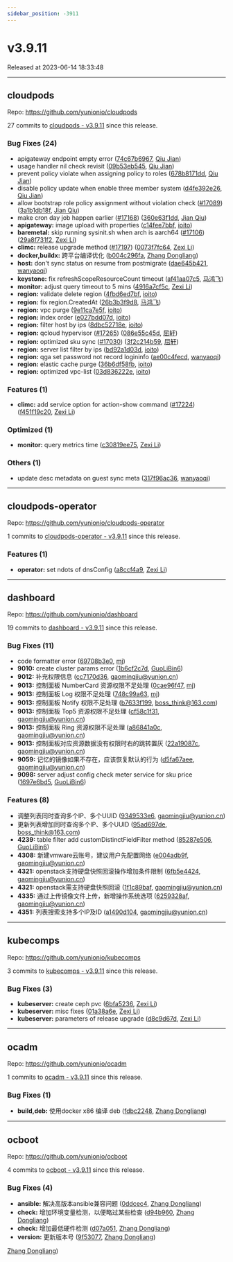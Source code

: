 ```yaml
---
sidebar_position: -3911
---
```


# v3.9.11

Released at 2023-06-14 18:33:48

-----

## cloudpods

Repo: https://github.com/yunionio/cloudpods

27 commits to [cloudpods - v3.9.11](https://github.com/yunionio/cloudpods/compare/v3.9.10...v3.9.11) since this release.

### Bug Fixes (24)
- apigateway endpoint empty error ([74c67b6967](https://github.com/yunionio/cloudpods/commit/74c67b69678c758038bfa3b23f1ea99e44645f9f), [Qiu Jian](mailto:qiujian@yunionyun.com))
- usage handler nil check revisit ([09b53eb545](https://github.com/yunionio/cloudpods/commit/09b53eb54566affb33371ea08dddc6d7317daccb), [Qiu Jian](mailto:qiujian@yunionyun.com))
- prevent policy violate when assigning policy to roles ([678b8171dd](https://github.com/yunionio/cloudpods/commit/678b8171dd45b516fa6d96f32890274f11a06dea), [Qiu Jian](mailto:qiujian@yunionyun.com))
- disable policy update when enable three member system ([d4fe392e26](https://github.com/yunionio/cloudpods/commit/d4fe392e26a946d7def7f0ba9068ac3578e2fe14), [Qiu Jian](mailto:qiujian@yunionyun.com))
- allow bootstrap role policy assignment without violation check ([#17089](https://github.com/yunionio/cloudpods/issues/17089)) ([3a1b1db18f](https://github.com/yunionio/cloudpods/commit/3a1b1db18f50d20080bba1ee1fa43186fc826c76), [Jian Qiu](mailto:swordqiu@gmail.com))
- make cron day job happen earlier ([#17168](https://github.com/yunionio/cloudpods/issues/17168)) ([360e63f1dd](https://github.com/yunionio/cloudpods/commit/360e63f1ddf27d7f654e4ddd64620151c79301a1), [Jian Qiu](mailto:swordqiu@gmail.com))
- **apigateway:** image upload with properties ([c14fee7bbf](https://github.com/yunionio/cloudpods/commit/c14fee7bbff132e7b36d4bea38dc9f1afe899564), [ioito](mailto:qu_xuan@icloud.com))
- **baremetal:** skip running sysinit.sh when arch is aarch64 ([#17106](https://github.com/yunionio/cloudpods/issues/17106)) ([29a8f731f2](https://github.com/yunionio/cloudpods/commit/29a8f731f20bd84272604ca18d850e510f933e65), [Zexi Li](mailto:zexi.li@icloud.com))
- **climc:** release upgrade method ([#17197](https://github.com/yunionio/cloudpods/issues/17197)) ([0073f7fc64](https://github.com/yunionio/cloudpods/commit/0073f7fc64c8e9af500b5afc36383a6997bf2ad7), [Zexi Li](mailto:zexi.li@icloud.com))
- **docker,buildx:** 跨平台编译优化 ([b004c296fa](https://github.com/yunionio/cloudpods/commit/b004c296fa597fc6295002c79915ceb06a22e4bb), [Zhang Dongliang](mailto:zhangdongliang@yunion.cn))
- **host:** don't sync status on resume from postmigrate ([dae645b421](https://github.com/yunionio/cloudpods/commit/dae645b42164c60798f8d7323162e15f63699b5a), [wanyaoqi](mailto:d3lx.yq@gmail.com))
- **keystone:** fix refreshScopeResourceCount timeout ([af41aa07c5](https://github.com/yunionio/cloudpods/commit/af41aa07c5842f05d0d46d5c37657d660d7d0dfc), [马鸿飞](mailto:mahongfei@yunion.cn))
- **monitor:** adjust query timeout to 5 mins ([4916a7cf5c](https://github.com/yunionio/cloudpods/commit/4916a7cf5c4a3fa059edf2142da99672ad75d661), [Zexi Li](mailto:zexi.li@icloud.com))
- **region:** validate delete region ([4fbd6ed7bf](https://github.com/yunionio/cloudpods/commit/4fbd6ed7bf98f9b2b18790b05509a805c5a3172c), [ioito](mailto:qu_xuan@icloud.com))
- **region:** fix region.CreatedAt ([26b3b3f9d8](https://github.com/yunionio/cloudpods/commit/26b3b3f9d83527e3464f2d45c8f322e0a8f6b1cf), [马鸿飞](mailto:mahongfei@yunion.cn))
- **region:** vpc purge ([9e11ca7e5f](https://github.com/yunionio/cloudpods/commit/9e11ca7e5fb1cf3308e4172f397b121e8f750c94), [ioito](mailto:qu_xuan@icloud.com))
- **region:** index order ([e027bdd07d](https://github.com/yunionio/cloudpods/commit/e027bdd07df1a122cba2c82e30319d871064d9ca), [ioito](mailto:qu_xuan@icloud.com))
- **region:** filter host by ips ([8dbc52718e](https://github.com/yunionio/cloudpods/commit/8dbc52718e792eec168b0fd616e058013e79a9ba), [ioito](mailto:qu_xuan@icloud.com))
- **region:** qcloud hypervisor ([#17265](https://github.com/yunionio/cloudpods/issues/17265)) ([086e55c45d](https://github.com/yunionio/cloudpods/commit/086e55c45d3a1e64c0f288be4b42c10422d6a9e4), [屈轩](mailto:qu_xuan@icloud.com))
- **region:** optimized sku sync ([#17030](https://github.com/yunionio/cloudpods/issues/17030)) ([3f2c214b59](https://github.com/yunionio/cloudpods/commit/3f2c214b594c4078a0e0c0c8d19d61854fc719ac), [屈轩](mailto:qu_xuan@icloud.com))
- **region:** server list filter by ips ([bd92a1d03d](https://github.com/yunionio/cloudpods/commit/bd92a1d03d853d8983e577777277bce9fd503da7), [ioito](mailto:qu_xuan@icloud.com))
- **region:** qga set password not record logininfo ([ae00c4fecd](https://github.com/yunionio/cloudpods/commit/ae00c4fecd365bb0faf0c92c43d8bf82dcfa709f), [wanyaoqi](mailto:d3lx.yq@gmail.com))
- **region:** elastic cache purge ([36b6df58fb](https://github.com/yunionio/cloudpods/commit/36b6df58fb678b9cbd91f89d10830251c01d3183), [ioito](mailto:qu_xuan@icloud.com))
- **region:** optimized vpc-list ([03d836222e](https://github.com/yunionio/cloudpods/commit/03d836222e0c755ee36aa08999c113267f10b284), [ioito](mailto:qu_xuan@icloud.com))

### Features (1)
- **climc:** add service option for action-show command ([#17224](https://github.com/yunionio/cloudpods/issues/17224)) ([f451f19c20](https://github.com/yunionio/cloudpods/commit/f451f19c200db460f07c7bb48326d5fb73c1fa8e), [Zexi Li](mailto:zexi.li@icloud.com))

### Optimized (1)
- **monitor:** query metrics time ([c30819ee75](https://github.com/yunionio/cloudpods/commit/c30819ee7506fefdb499e2286913e552b4a041e7), [Zexi Li](mailto:zexi.li@icloud.com))

### Others (1)
- update desc metadata on guest sync meta ([317f96ac36](https://github.com/yunionio/cloudpods/commit/317f96ac362ca6282128046960e1dc931d68b74f), [wanyaoqi](mailto:d3lx.yq@gmail.com))

-----

## cloudpods-operator

Repo: https://github.com/yunionio/cloudpods-operator

1 commits to [cloudpods-operator - v3.9.11](https://github.com/yunionio/cloudpods-operator/compare/v3.9.10...v3.9.11) since this release.

### Features (1)
- **operator:** set ndots of dnsConfig ([a8ccf4a9](https://github.com/yunionio/cloudpods-operator/commit/a8ccf4a9a7dea53aaa4679d595db0d5d35405e97), [Zexi Li](mailto:zexi.li@icloud.com))

-----

## dashboard

Repo: https://github.com/yunionio/dashboard

19 commits to [dashboard - v3.9.11](https://github.com/yunionio/dashboard/compare/v3.9.10...v3.9.11) since this release.

### Bug Fixes (11)
- code formatter error ([69708b3e0](https://github.com/yunionio/dashboard/commit/69708b3e0ce7ef2123df43036025aed8618be745), [mj](mailto:boss_think@163.com))
- **9010:** create cluster params error ([1b6cf2c7d](https://github.com/yunionio/dashboard/commit/1b6cf2c7d5a65e0dfc51d4cfa37c66926cb23d55), [GuoLiBin6](mailto:glbin533@163.com))
- **9012:** 补充权限信息 ([cc7170d36](https://github.com/yunionio/dashboard/commit/cc7170d36780c11ba20bb5e7b38a01bee2b83f16), [gaomingjiu@yunion.cn](mailto:gaomingjiu@yunion.cn))
- **9013:** 控制面板 NumberCard 资源权限不足处理 ([0cae96f47](https://github.com/yunionio/dashboard/commit/0cae96f471b194cf104320ee724bef249199eb6b), [mj](mailto:boss_think@163.com))
- **9013:** 控制面板 Log 权限不足处理 ([748c99a63](https://github.com/yunionio/dashboard/commit/748c99a63c2f206e7fd37cfdf04ff0312f748e06), [mj](mailto:boss_think@163.com))
- **9013:** 控制面板 Notify 权限不足处理 ([b7633f199](https://github.com/yunionio/dashboard/commit/b7633f1994f181df6cc8a758942257d8ba594aca), [boss_think@163.com](mailto:boss_think@163.com))
- **9013:** 控制面板 Top5 资源权限不足处理 ([cf58c1f31](https://github.com/yunionio/dashboard/commit/cf58c1f31e4964af071c54a08c3589e4d0222b7e), [gaomingjiu@yunion.cn](mailto:gaomingjiu@yunion.cn))
- **9013:** 控制面板 Ring 资源权限不足处理 ([a86841a0c](https://github.com/yunionio/dashboard/commit/a86841a0c966e5f17ffaa5d25cd805e43f414dc1), [gaomingjiu@yunion.cn](mailto:gaomingjiu@yunion.cn))
- **9013:** 控制面板对应资源数据没有权限时右的跳转置灰 ([22a19087c](https://github.com/yunionio/dashboard/commit/22a19087c3d526e4a233c01165e01db3e7c83a83), [gaomingjiu@yunion.cn](mailto:gaomingjiu@yunion.cn))
- **9059:** 记忆的镜像如果不存在，应该恢复默认的行为 ([d5fa67aee](https://github.com/yunionio/dashboard/commit/d5fa67aee1ae0d5dbe00d0ecf1665a34fa9159b2), [gaomingjiu@yunion.cn](mailto:gaomingjiu@yunion.cn))
- **9098:** server adjust config check meter service for sku price ([1697e6bd5](https://github.com/yunionio/dashboard/commit/1697e6bd524b81e4b45596a0caf5949dee1cde52), [GuoLiBin6](mailto:glbin533@163.com))

### Features (8)
- 调整列表同时查询多个IP、多个UUID ([9349533e6](https://github.com/yunionio/dashboard/commit/9349533e608d9b7104d2ef40aa02bbf04991fe7e), [gaomingjiu@yunion.cn](mailto:gaomingjiu@yunion.cn))
- 更新列表增加同时查询多个IP、多个UUID ([95ad697de](https://github.com/yunionio/dashboard/commit/95ad697deb83d8af4e3e20f6fab5f083343c08b1), [boss_think@163.com](mailto:boss_think@163.com))
- **4239:** table filter add customDistinctFieldFilter method ([85287e506](https://github.com/yunionio/dashboard/commit/85287e506aa3949e2f8894250ab8763d2767b5f6), [GuoLiBin6](mailto:glbin533@163.com))
- **4308:** 新建vmware云账号，建议用户先配置网络 ([e004adb9f](https://github.com/yunionio/dashboard/commit/e004adb9fd43d4a50d1de2efb64b093b28700f6d), [gaomingjiu@yunion.cn](mailto:gaomingjiu@yunion.cn))
- **4321:** openstack支持硬盘快照回滚操作增加条件限制 ([6fb5e4424](https://github.com/yunionio/dashboard/commit/6fb5e442483eaa7afb9c523bf5f2e76d5c127127), [gaomingjiu@yunion.cn](mailto:gaomingjiu@yunion.cn))
- **4321:** openstack需支持硬盘快照回滚 ([1f1c89baf](https://github.com/yunionio/dashboard/commit/1f1c89baf71e6d089ad2171a3751e009f51b7710), [gaomingjiu@yunion.cn](mailto:gaomingjiu@yunion.cn))
- **4335:** 通过上传镜像文件上传，新增操作系统选项 ([6259328af](https://github.com/yunionio/dashboard/commit/6259328af1190eb3902a2c6d7f9a872584bfea4d), [gaomingjiu@yunion.cn](mailto:gaomingjiu@yunion.cn))
- **4351:** 列表搜索支持多个IP及ID ([a1490d104](https://github.com/yunionio/dashboard/commit/a1490d10495176c3af4ceb0b27b02fc5ad65328e), [gaomingjiu@yunion.cn](mailto:gaomingjiu@yunion.cn))

-----

## kubecomps

Repo: https://github.com/yunionio/kubecomps

3 commits to [kubecomps - v3.9.11](https://github.com/yunionio/kubecomps/compare/v3.9.10...v3.9.11) since this release.

### Bug Fixes (3)
- **kubeserver:** create ceph pvc ([6bfa5236](https://github.com/yunionio/kubecomps/commit/6bfa5236a629529ba108943d070aeb24f04f9f9f), [Zexi Li](mailto:zexi.li@icloud.com))
- **kubeserver:** misc fixes ([01a38a6e](https://github.com/yunionio/kubecomps/commit/01a38a6efee12edee90b055fe4ff377c0f5b237a), [Zexi Li](mailto:zexi.li@icloud.com))
- **kubeserver:** parameters of release upgrade ([d8c9d67d](https://github.com/yunionio/kubecomps/commit/d8c9d67d731ef046ceba09b77064659f51a9334a), [Zexi Li](mailto:zexi.li@icloud.com))

-----

## ocadm

Repo: https://github.com/yunionio/ocadm

1 commits to [ocadm - v3.9.11](https://github.com/yunionio/ocadm/compare/v3.9.10...v3.9.11) since this release.

### Bug Fixes (1)
- **build,deb:** 使用docker x86 编译 deb ([fdbc2248](https://github.com/yunionio/ocadm/commit/fdbc224844af293b6c3de223c9ccfd4461742e83), [Zhang Dongliang](mailto:zhangdongliang@yunion.cn))

-----

## ocboot

Repo: https://github.com/yunionio/ocboot

4 commits to [ocboot - v3.9.11](https://github.com/yunionio/ocboot/compare/v3.9.10...v3.9.11) since this release.

### Bug Fixes (4)
- **ansible:** 解决高版本ansible兼容问题 ([0ddcec4](https://github.com/yunionio/ocboo/commit/0ddcec440999ecf51f9bd54a0b2b19fb39337715), [Zhang Dongliang](mailto:zhangdongliang@yunion.cn))
- **check:** 增加环境变量检测，以便略过某些检查 ([d94b960](https://github.com/yunionio/ocboo/commit/d94b9609bccca183356880436d04010ff6da52c1), [Zhang Dongliang](mailto:zhangdongliang@yunion.cn))
- **check:** 增加最低硬件检测 ([d07a051](https://github.com/yunionio/ocboo/commit/d07a051b5326887cfd976a9dda040a51d34c30d7), [Zhang Dongliang](mailto:zhangdongliang@yunion.cn))
- **version:** 更新版本号 ([9f53077](https://github.com/yunionio/ocboo/commit/9f53077de2c87edc133682ead81a19c2747f1b00), [Zhang Dongliang](mailto:zhangdongliang@yunion.cn))

[Zhang Dongliang](mailto:zhangdongliang@yunion.cn))

[ocboot - v3.9.11]: https://github.com/yunionio/ocboot/compare/v3.9.10...v3.9.11
